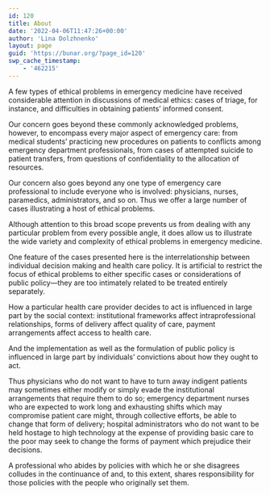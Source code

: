 ```yaml
---
id: 120
title: About
date: '2022-04-06T11:47:26+00:00'
author: 'Lina Dolzhnenko'
layout: page
guid: 'https://bunar.org/?page_id=120'
swp_cache_timestamp:
    - '462215'
---
```


A few types of ethical problems in emergency medicine have received considerable attention in discussions of medical ethics: cases of triage, for instance, and difficulties in obtaining patients’ informed consent.

Our concern goes beyond these commonly acknowledged problems, however, to encompass every major aspect of emergency care: from medical students’ practicing new procedures on patients to conflicts among emer­gency department professionals, from cases of attempted suicide to patient transfers, from questions of confidentiality to the allocation of resources.

Our concern also goes beyond any one type of emergency care professional to include everyone who is involved: physicians, nurses, paramedics, administrators, and so on. Thus we offer a large number of cases illustrating a host of ethical problems.

Although attention to this broad scope prevents us from dealing with any particular problem from every possible angle, it does allow us to illustrate the wide variety and complexity of ethical problems in emergency medicine.

One feature of the cases presented here is the interrelationship between individual decision making and health care policy. It is artificial to restrict the focus of ethical problems to either specific cases or considerations of public policy—they are too inti­mately related to be treated entirely separately.

How a particular health care provider decides to act is influenced in large part by the social context: institutional frameworks affect intraprofessional relationships, forms of delivery affect quality of care, payment arrangements affect access to health care.

And the implementation as well as the for­mulation of public policy is influenced in large part by individuals’ convictions about how they ought to act.

Thus physicians who do not want to have to turn away indigent patients may sometimes either modify or simply evade the institutional arrangements that require them to do so; emergency department nurses who are expected to work long and exhausting shifts which may compromise patient care might, through collective efforts, be able to change that form of delivery; hospital administrators who do not want to be held hostage to high technology at the expense of providing basic care to the poor may seek to change the forms of payment which prejudice their decisions.

A professional who abides by policies with which he or she disagrees colludes in the continuance of and, to this extent, shares responsibility for those policies with the people who originally set them.